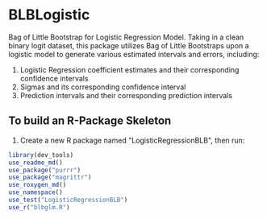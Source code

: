 # BLBLogistic
Bag of Little Bootstrap for Logistic Regression Model. Taking in a clean binary logit dataset, this package utilizes Bag of Little Bootstraps upon a logistic model to generate various estimated intervals and errors, including:

1) Logistic Regression coefficient estimates and their corresponding confidence intervals
2) Sigmas and its corresponding confidence interval
3) Prediction intervals and their corresponding prediction intervals

## To build an R-Package Skeleton
1) Create a new R package named "LogisticRegressionBLB", then run:
```r
library(dev_tools)
use_readme_md()
use_package("purrr")
use_package("magrittr")
use_roxygen_md()
use_namespace()
use_test("LogisticRegressionBLB")
use_r("blbglm.R")
```
